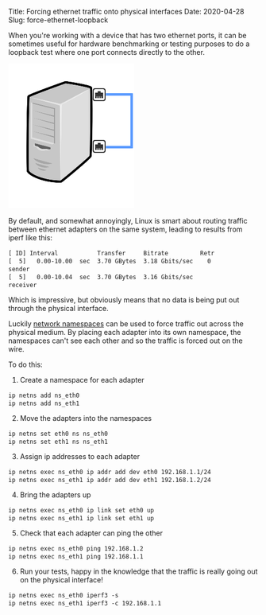Title: Forcing ethernet traffic onto physical interfaces
Date: 2020-04-28
Slug: force-ethernet-loopback

When you're working with a device that has two ethernet ports, it can be sometimes useful for hardware benchmarking or testing purposes to do a loopback test where one port connects directly to the other.

![ethernet loopback](/images/ethernetloopback.png)

By default, and somewhat annoyingly, Linux is smart about routing traffic between ethernet adapters on the same system, leading to results from iperf like this:

```
[ ID] Interval           Transfer     Bitrate         Retr
[  5]   0.00-10.00  sec  3.70 GBytes  3.18 Gbits/sec    0             sender
[  5]   0.00-10.04  sec  3.70 GBytes  3.16 Gbits/sec                  receiver
```

Which is impressive, but obviously means that no data is being put out  through the physical interface.

Luckily [network namespaces](https://en.wikipedia.org/wiki/Linux_namespaces#Network_(net)) can be used to force traffic out across the physical medium. By placing each adapter into its own namespace, the namespaces can't see each other and so the traffic is forced out on the wire.

To do this:

1. Create a namespace for each adapter
```
ip netns add ns_eth0
ip netns add ns_eth1
```
2. Move the adapters into the namespaces
```
ip netns set eth0 ns ns_eth0
ip netns set eth1 ns ns_eth1
```
3. Assign ip addresses to each adapter
```
ip netns exec ns_eth0 ip addr add dev eth0 192.168.1.1/24
ip netns exec ns_eth1 ip addr add dev eth1 192.168.1.2/24
```
4. Bring the adapters up
```
ip netns exec ns_eth0 ip link set eth0 up
ip netns exec ns_eth1 ip link set eth1 up
```
5. Check that each adapter can ping the other
```
ip netns exec ns_eth0 ping 192.168.1.2
ip netns exec ns_eth1 ping 192.168.1.1
```
6. Run your tests, happy in the knowledge that the traffic is really going out on the physical interface!
```
ip netns exec ns_eth0 iperf3 -s
ip netns exec ns_eth1 iperf3 -c 192.168.1.1
```
